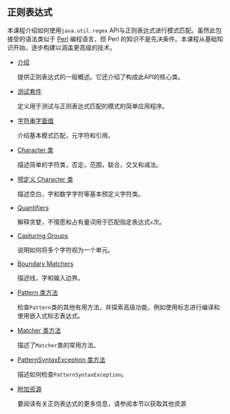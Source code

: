 ## 正则表达式

本课程介绍如何使用`java.util.regex` API与正则表达式进行模式匹配。虽然此包接受的语法类似于 [Perl](http://www.perl.com/) 编程语言，但 Perl 的知识不是先决条件。本课程从基础知识开始，逐步构建以涵盖更高级的技术。

- [介绍](https://docs.oracle.com/javase/tutorial/essential/regex/intro.html)

  提供正则表达式的一般概述。它还介绍了构成此API的核心类。

- [测试套件](https://docs.oracle.com/javase/tutorial/essential/regex/test_harness.html)

  定义用于测试与正则表达式匹配的模式的简单应用程序。

- [字符串字面值](https://docs.oracle.com/javase/tutorial/essential/regex/literals.html)

  介绍基本模式匹配，元字符和引用。

- [Character 类](https://docs.oracle.com/javase/tutorial/essential/regex/char_classes.html)

  描述简单的字符类，否定，范围，联合，交叉和减法。

- [预定义 Character 类](https://docs.oracle.com/javase/tutorial/essential/regex/pre_char_classes.html)

  描述空白，字和数字字符等基本预定义字符类。

- [Quantifiers](https://docs.oracle.com/javase/tutorial/essential/regex/quant.html)

  解释贪婪，不情愿和占有量词用于匹配指定表达式`x`次。

- [Capturing Groups](https://docs.oracle.com/javase/tutorial/essential/regex/groups.html)

  说明如何将多个字符视为一个单元。

- [Boundary Matchers](https://docs.oracle.com/javase/tutorial/essential/regex/bounds.html)

  描述线，字和输入边界。

- [Pattern 类方法](https://docs.oracle.com/javase/tutorial/essential/regex/pattern.html)

  检查`Pattern`类的其他有用方法，并探索高级功能，例如使用标志进行编译和使用嵌入式标志表达式。

- [Matcher 类方法](https://docs.oracle.com/javase/tutorial/essential/regex/matcher.html)

  描述了`Matcher`类的常用方法。

- [PatternSyntaxException 类方法](https://docs.oracle.com/javase/tutorial/essential/regex/pse.html) 

  描述如何检查`PatternSyntaxException`。

- [附加资源](https://docs.oracle.com/javase/tutorial/essential/regex/resources.html)

  要阅读有关正则表达式的更多信息，请参阅本节以获取其他资源

